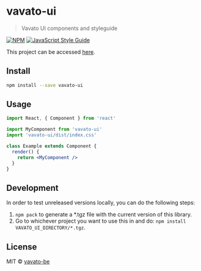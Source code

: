 # vavato-ui

> Vavato UI components and styleguide

[![NPM](https://img.shields.io/npm/v/vavato-ui.svg)](https://www.npmjs.com/package/vavato-ui) [![JavaScript Style Guide](https://img.shields.io/badge/code_style-standard-brightgreen.svg)](https://standardjs.com)

This project can be accessed [here](https://vavato-be.github.io/vavato-ui/).

## Install

```bash
npm install --save vavato-ui
```

## Usage

```jsx
import React, { Component } from 'react'

import MyComponent from 'vavato-ui'
import 'vavato-ui/dist/index.css'

class Example extends Component {
  render() {
    return <MyComponent />
  }
}
```

## Development

In order to test unreleased versions locally, you can do the following steps:

1. `npm pack` to generate a \*.tgz file with the current version of this library.
2. Go to whichever project you want to use this in and do: `npm install VAVATO_UI_DIRECTORY/*.tgz`.

## License

MIT © [vavato-be](https://github.com/vavato-be)

